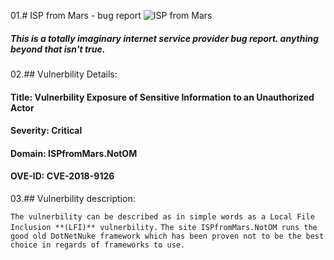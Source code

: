 01.# ISP from Mars - bug report
![ISP from Mars](https://media1.tenor.com/images/bbb7aeebfd93a357822cd6f0b0f4327f/tenor.gif?itemid=10668963)
##### This is a totally imaginary internet service provider bug report. anything beyond that isn't true.


02.## Vulnerbility Details:
#### **Title:** Vulnerbility Exposure of Sensitive Information to an Unauthorized Actor
#### **Severity:** Critical
#### **Domain:** ISPfromMars.NotOM
#### **OVE-ID:** CVE-2018-9126

03.## Vulnerbility description: 

`The vulnerbility can be described as in simple words as a Local File Inclusion **(LFI)** vulnerbility.`
`The site ISPfromMars.NotOM runs the good old DotNetNuke framework which has been proven not to be the best choice in regards of frameworks to use.`
